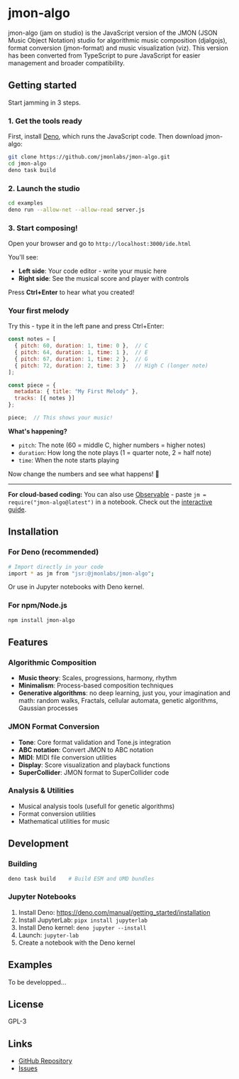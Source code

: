 # jmon-algo

jmon-algo (jam on studio) is the JavaScript version of the JMON (JSON Music Object Notation) studio for algorithmic music composition (djalgojs), format conversion (jmon-format) and music visualization (viz). This version has been converted from TypeScript to pure JavaScript for easier management and broader compatibility.

## Getting started

Start jamming in 3 steps.

### 1. Get the tools ready

First, install [Deno](https://deno.com/), which runs the JavaScript code. Then download jmon-algo:

```bash
git clone https://github.com/jmonlabs/jmon-algo.git
cd jmon-algo
deno task build
```

### 2. Launch the studio

```bash
cd examples
deno run --allow-net --allow-read server.js
```

### 3. Start composing!

Open your browser and go to `http://localhost:3000/ide.html`

You'll see:
- **Left side**: Your code editor - write your music here
- **Right side**: See the musical score and player with controls

Press **Ctrl+Enter** to hear what you created!

### Your first melody

Try this - type it in the left pane and press Ctrl+Enter:

```javascript
const notes = [
  { pitch: 60, duration: 1, time: 0 },  // C
  { pitch: 64, duration: 1, time: 1 },  // E
  { pitch: 67, duration: 1, time: 2 },  // G
  { pitch: 72, duration: 2, time: 3 }   // High C (longer note)
];

const piece = {
  metadata: { title: "My First Melody" },
  tracks: [{ notes }]
};

piece;  // This shows your music!
```

**What's happening?**
- `pitch`: The note (60 = middle C, higher numbers = higher notes)
- `duration`: How long the note plays (1 = quarter note, 2 = half note)
- `time`: When the note starts playing

Now change the numbers and see what happens! 🎵

---

**For cloud-based coding:** You can also use [Observable](https://observablehq.com/) - paste `jm = require("jmon-algo@latest")` in a notebook. Check out the [interactive guide](https://observablehq.com/collection/@essi/jmon-algo).

## Installation

### For Deno (recommended)

```bash
# Import directly in your code
import * as jm from "jsr:@jmonlabs/jmon-algo";
```

Or use in Jupyter notebooks with Deno kernel.

### For npm/Node.js

```bash
npm install jmon-algo
```

## Features

###  **Algorithmic Composition**
- **Music theory**: Scales, progressions, harmony, rhythm
- **Minimalism**: Process-based composition techniques
- **Generative algorithms**: no deep learning, just you, your imagination and math: random walks, Fractals, cellular automata, genetic algorithms, Gaussian processes

### **JMON Format Conversion**
- **Tone**: Core format validation and Tone.js integration
- **ABC notation**: Convert JMON to ABC notation
- **MIDI**: MIDI file conversion utilities
- **Display**: Score visualization and playback functions
- **SuperCollider**: JMON format to SuperCollider code

### **Analysis & Utilities**
- Musical analysis tools (usefull for genetic algorithms)
- Format conversion utilities
- Mathematical utilities for music


## Development

### Building

```bash
deno task build    # Build ESM and UMD bundles
```

### Jupyter Notebooks

1. Install Deno: https://deno.com/manual/getting_started/installation
2. Install JupyterLab: `pipx install jupyterlab`
3. Install Deno kernel: `deno jupyter --install`
4. Launch: `jupyter-lab`
5. Create a notebook with the Deno kernel

## Examples

To be developped...

## License

GPL-3

## Links

- [GitHub Repository](https://github.com/jmonlabs/jmon-algo)
- [Issues](https://github.com/jmonlabs/jmon-algo/issues)
